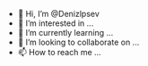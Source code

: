 - 👋 Hi, I’m @Denizlpsev
- 👀 I’m interested in ...
- 🌱 I’m currently learning ...
- 💞️ I’m looking to collaborate on ...
- 📫 How to reach me ...

<!---
Denizlpsev/Denizlpsev is a ✨ special ✨ repository because its `README.md` (this file) appears on your GitHub profile.
You can click the Preview link to take a look at your changes.
--->
